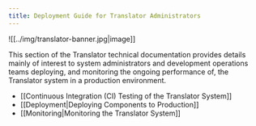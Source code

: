 ```yaml
---
title: Deployment Guide for Translator Administrators
---
```

![[../img/translator-banner.jpg|image]]

This section of the Translator technical documentation provides details mainly of interest to system administrators and development operations teams deploying, and monitoring the ongoing performance of, the Translator system in a production environment.

* [[Continuous Integration (CI) Testing of the Translator System]]
* [[Deployment|Deploying Components to Production]]
* [[Monitoring|Monitoring the Translator System]]
